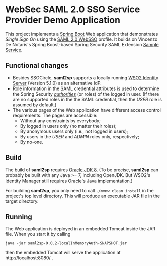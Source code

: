 # WebSec SAML 2.0 SSO Service Provider Demo Application

This project implements a [Spring Boot](http://projects.spring.io/spring-boot/) Web application that demonstrates
*Single Sign On* using the [SAML 2.0 WebSSO](http://docs.oasis-open.org/security/saml/v2.0/saml-profiles-2.0-os.pdf)
profile. It builds on Vincenzo De Notaris's Spring Boost-based Spring Security SAML Extension
[Sample Service](https://github.com/vdenotaris/spring-boot-security-saml-sample).

## Functional changes
* Besides SSOCircle, **saml2sp** supports a locally running
[WSO2 Identity Server](http://wso2.com/products/identity-server/) (Version 5.1.0) as an alternative IdP.
* Role information in the SAML credential attributes is used to determine the Spring Security
[_authorities_](http://docs.spring.io/spring-security/site/docs/3.2.7.RELEASE/apidocs/org/springframework/security/core/Authentication.html#getAuthorities())
(or roles) of the logged in user. (If there are no supported roles in the the SAML credential, then the _USER_ role is
assumed by default.)
* The various pages of the Web application have different access control requirements. The pages are accessible:
  * Without any constraints by everybody;
  * By logged in users only (no matter their roles);
  * By anonymous users only (i.e., not logged in users);
  * By users in the _USER_ and _ADMIN_ roles only, respectively;
  * By no-one.

## Build

The build of **saml2sp** requires
[Oracle JDK 8](http://www.oracle.com/technetwork/java/javase/downloads/jdk8-downloads-2133151.html).
(To be precise, **saml2sp** can probably be built with any Java >= 7, including OpenJDK. But
WSO2's Identity Manager still requires Oracle's Java implementation.)

For building **saml2sp**, you only need to call `./mvnw clean install` in the project's top level
directory. This will produce an executable JAR file in the target directory.

## Running

The Web application is deployed in an embedded Tomcat inside the JAR file. When you start it by calling
```
java -jar saml2sp-0.0.2-localInMemoryAuth-SNAPSHOT.jar
```
then the embedded Tomcat will serve the application at http://localhost:8080/ .
